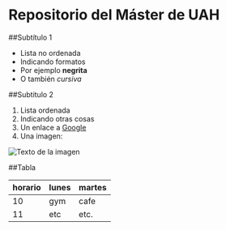 # Repositorio del Máster de UAH

##Subtítulo 1
- Lista no ordenada
- Indicando formatos
- Por ejemplo **negrita**
- O también *cursiva*
 
##Subtitulo 2

1. Lista ordenada
1. Indicando otras cosas
1. Un enlace a [Google](https://www.google.es)
1. Una imagen:

![Texto de la imagen](https://assets.trome.pe/files/ec_article_multimedia_gallery/uploads/2018/04/17/5ad609d27c1a7.jpeg)

##Tabla

| horario | lunes | martes |
| ------- | ----- | ------ |
|   10    |  gym  |  cafe  |
|   11    |  etc  |  etc.  |


